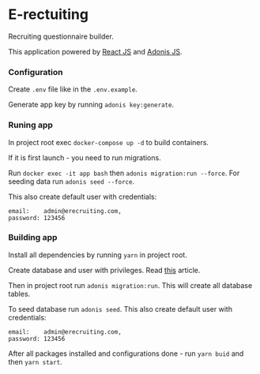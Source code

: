 # E-rectuiting

Recruiting questionnaire builder.

This application powered by [React JS](https://ru.reactjs.org/) and [Adonis JS](https://adonisjs.com/).

### Configuration

Create `.env` file like in the `.env.example`.

Generate app key by running `adonis key:generate`.

### Runing app

In project root exec `docker-compose up -d` to build containers.

If it is first launch - you need to run migrations.

Run `docker exec -it app bash` then `adonis migration:run --force`. For seeding data run `adonis seed --force`.

This also create default user with credentials:

```
email:    admin@erecruiting.com,
password: 123456
```

### Building app

Install all dependencies by running `yarn` in project root.

Create database and user with privileges. Read [this](https://matomo.org/faq/how-to-install/faq_23484/) article.

Then in project root run `adonis migration:run`. This will create all database tables.

To seed database run `adonis seed`.
This also create default user with credentials:
```
email:    admin@erecruiting.com,
password: 123456
```

After all packages installed and configurations done - run `yarn buid` and then `yarn start`.

